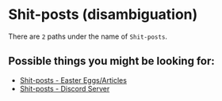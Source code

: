 # Shit-posts (disambiguation)
There are `2` paths under the name of `Shit-posts`.

## Possible things you might be looking for:
* [Shit-posts - Easter Eggs/Articles](https://kodedkodie.github.io/wip)
* [Shit-posts - Discord Server](https://kodedkodie.github.io/wip)
